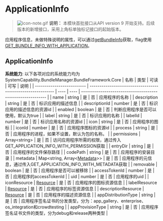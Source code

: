 # ApplicationInfo

> ![icon-note.gif](public_sys-resources/icon-note.gif) **说明：**
> 本模块首批接口从API version 9 开始支持。后续版本的新增接口，采用上角标单独标记接口的起始版本。

应用程序信息，未做特殊说明的属性，可以通过[getBundleInfo](js-apis-bundleManager.md#bundlemanagergetbundleinfo)获取，flag使用[GET_BUNDLE_INFO_WITH_APPLICATION](https://gitee.com/openharmony/docs/blob/master/zh-cn/application-dev/reference/apis/js-apis-bundleManager.md#bundleflag)。

## ApplicationInfo

**系统能力**: 以下各项对应的系统能力均为SystemCapability.BundleManager.BundleFramework.Core
| 名称                       | 类型                                                         | 可读 | 可写 | 说明                                                         |
| -------------------------- | ------------------------------------------------------------ | ---- | ---- | ------------------------------------------------------------ |
| name                       | string                                                       | 是   | 否   | 应用程序的名称                                                 |
| description                | string                                                       | 是   | 否   | 标识应用的描述信息                                                 |
| descriptionId              | number                                                       | 是   | 否   | 标识应用的描述信息的资源id                                               |
| enabled                    | boolean                                                      | 是   | 否   | 判断应用程序是否可以使用，默认为true                           |
| label                      | string                                                       | 是   | 否   | 标识应用的名称                                                 |
| labelId                    | number                                                 | 是   | 否   | 标识应用名称的资源id                                               |
| icon                       | string                                                       | 是   | 否   | 应用程序的图标                                                 |
| iconId                     | number                                                 | 是   | 否   | 应用程序图标的资源id                                               |
| process                    | string                                                       | 是   | 否   | 应用程序的进程，如果不设置，默认为包的名称。                   |
| permissions                | Array\<string>                                               | 是   | 否   | 访问应用程序所需的权限，通过传入GET_APPLICATION_INFO_WITH_PERMISSION获取 |
| entryDir                   | string                                                       | 是   | 否   | 应用程序的文件保存路径                                         |
| codePath                   | string                                                       | 是   | 否   | 应用程序的安装目录                                             |
| metadata                   | Map\<string, Array\<[Metadata](js-apis-bundleManager-metadata.md)>> | 是   | 否   | 应用程序的元信息，通过传入GET_APPLICATION_INFO_WITH_METADATA获取 |
| removable                  | boolean                                                      | 是   | 否   | 应用程序是否可以被移除                                         |
| accessTokenId             | number                                                       | 是   | 否   | 应用程序的accessTokenId                                      |
| uid                       | number                                                       | 是   | 否   | 应用程序的uid                                                |
| iconResource              | [Resource](js-apis-resource-manager.md#resource9) | 是 | 否 | 应用程序的图标资源信息                         |
| labelResource             | [Resource](js-apis-resource-manager.md#resource9) | 是 | 否 | 应用程序的标签资源信息                         |
| descriptionResource       | [Resource](js-apis-resource-manager.md#resource9) | 是 | 否 | 应用程序的描述资源信息                         |
| appDistributionType       | string                                                       | 是   | 否   | 应用程序签名证书的分发类型，分为：app_gallery、enterprise、os_integration和crowdtesting    |
| appProvisionType          | string                                                       | 是   | 否   | 应用程序签名证书文件的类型，分为debug和release两种类型           |